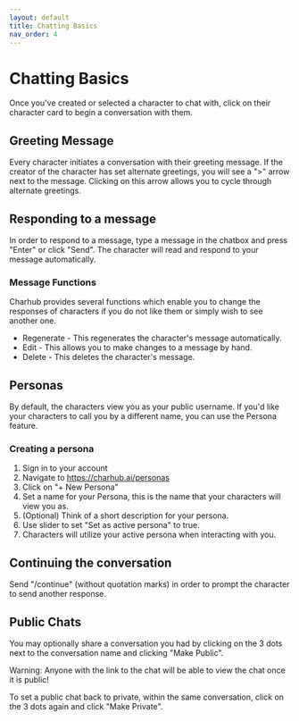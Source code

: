 ```yaml
---
layout: default
title: Chatting Basics
nav_order: 4
---
```

# Chatting Basics
Once you've created or selected a character to chat with, click on their character card to begin a conversation with them.

## Greeting Message
Every character initiates a conversation with their greeting message. If the creator of the character has set alternate greetings, you will see a ">" arrow next to the message. Clicking on this arrow allows you to cycle through alternate greetings.

## Responding to a message
In order to respond to a message, type a message in the chatbox and press "Enter" or click "Send". The character will read and respond to your message automatically.

### Message Functions
Charhub provides several functions which enable you to change the responses of characters if you do not like them or simply wish to see another one.

* Regenerate - This regenerates the character's message automatically.
* Edit - This allows you to make changes to a message by hand.
* Delete - This deletes the character's message.

## Personas
By default, the characters view you as your public username. If you'd like your characters to call you by a different name, you can use the Persona feature.

### Creating a persona
1. Sign in to your account
2. Navigate to https://charhub.ai/personas
3. Click on "+ New Persona"
4. Set a name for your Persona, this is the name that your characters will view you as.
5. (Optional) Think of a short description for your persona.
6. Use slider to set "Set as active persona" to true.
7. Characters will utilize your active persona when interacting with you.

## Continuing the conversation
Send "/continue" (without quotation marks) in order to prompt the character to send another response.

## Public Chats
You may optionally share a conversation you had by clicking on the 3 dots next to the conversation name and clicking "Make Public".

Warning: Anyone with the link to the chat will be able to view the chat once it is public!

To set a public chat back to private, within the same conversation, click on the 3 dots again and click "Make Private". 